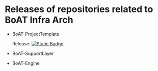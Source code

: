 # Releases of repositories related to BoAT Infra Arch
- BoAT-ProjectTemplate

  Release:  [![Static Badge](https://img.shields.io/badge/Release-V3.1.0-green)](https://github.com/aitos-io/BoAT-SupportLayer/releases)

- BoAT-SupportLayer
- BoAT-Engine
